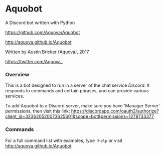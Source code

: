 # Aquobot

A Discord bot written with Python

https://github.com/Aquova/Aquobot

http://aquova.github.io/Aquobot

Written by Austin Bricker (Aquova), 2017

https://twitter.com/Aquova_


### Overview

This is a bot designed to run in a server of the chat service *Discord*. 
It responds to commands and certain phrases, and can provide various services.

To add Aquobot to a Discord server, make sure you have 'Manager Server' permissions, then visit this link: https://discordapp.com/oauth2/authorize?client_id=323620520073625601&scope=bot&permissions=1278733377

### Commands

For a full command list with examples, type `!help` or visit http://aquova.github.io/Aquobot
